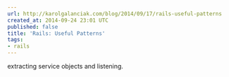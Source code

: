 ```yaml
---
url: http://karolgalanciak.com/blog/2014/09/17/rails-useful-patterns
created_at: 2014-09-24 23:01 UTC
published: false
title: 'Rails: Useful Patterns'
tags:
- rails
---
```


extracting service objects and listening.
